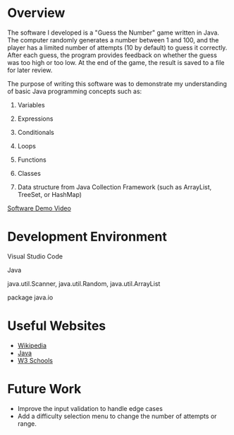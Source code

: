 # Overview

The software I developed is a "Guess the Number" game written in Java. The computer randomly generates a number between 1 and 100, and the player has a limited number of attempts (10 by default) to guess it correctly. After each guess, the program provides feedback on whether the guess was too high or too low. At the end of the game, the result is saved to a file for later review.

The purpose of writing this software was to demonstrate my understanding of basic Java programming concepts such as:

1. Variables

2. Expressions

3. Conditionals

4. Loops

5. Functions

6. Classes

7. Data structure from Java Collection Framework (such as ArrayList, TreeSet, or HashMap)

[Software Demo Video](https://www.youtube.com/watch?v=g-jSAzKftSE)

# Development Environment

Visual Studio Code 

Java

java.util.Scanner, java.util.Random, java.util.ArrayList

package java.io

# Useful Websites

- [Wikipedia](https://en.wikipedia.org/wiki/Java)
- [Java](https://dev.java/learn/getting-started/)
- [W3 Schools](https://www.w3schools.com/java/)

# Future Work

- Improve the input validation to handle edge cases
- Add a difficulty selection menu to change the number of attempts or range.

